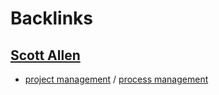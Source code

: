 
# Backlinks
## [Scott Allen](<Scott Allen.md>)
- [project management](<project management.md>) / [process management](<process management.md>)

